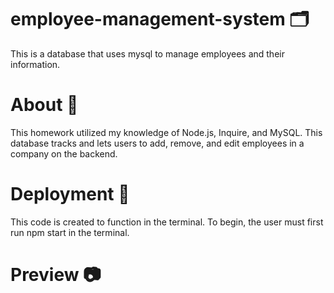 # employee-management-system 🗂️
This is a database that uses mysql to manage employees and their information.

# About 📝
This homework utilized my knowledge of Node.js, Inquire, and MySQL. This database tracks and lets users to add, remove, and edit employees in a company on the backend. 

# Deployment 🚀
 This code is created to function in the terminal. To begin, the user must first run npm start in the terminal.

# Preview 📷
